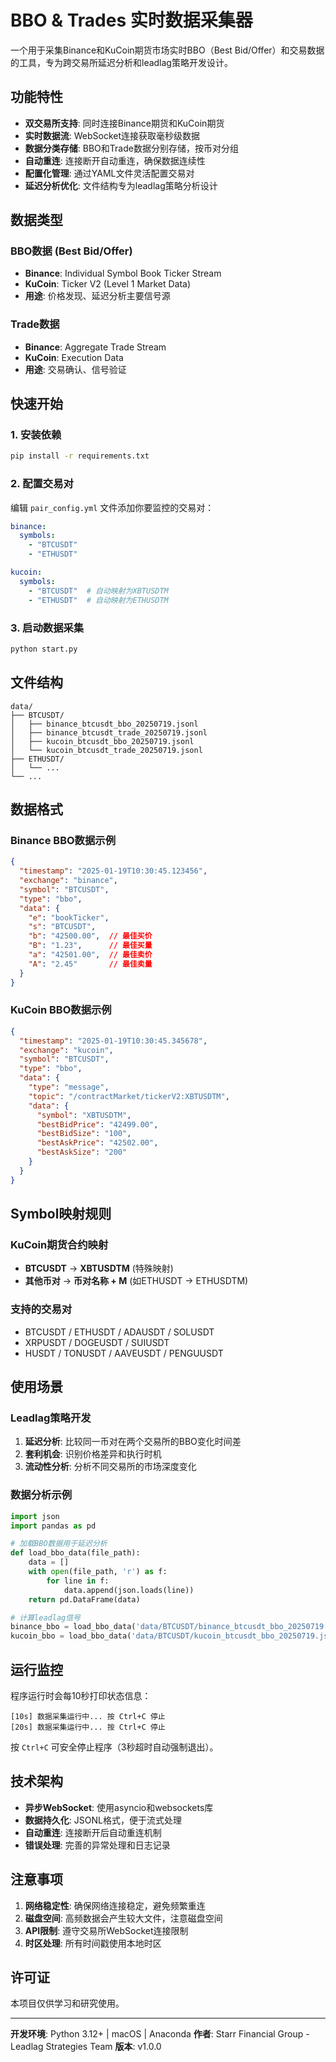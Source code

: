 # BBO & Trades 实时数据采集器

一个用于采集Binance和KuCoin期货市场实时BBO（Best Bid/Offer）和交易数据的工具，专为跨交易所延迟分析和leadlag策略开发设计。

## 功能特性

- **双交易所支持**: 同时连接Binance期货和KuCoin期货
- **实时数据流**: WebSocket连接获取毫秒级数据
- **数据分类存储**: BBO和Trade数据分别存储，按币对分组
- **自动重连**: 连接断开自动重连，确保数据连续性
- **配置化管理**: 通过YAML文件灵活配置交易对
- **延迟分析优化**: 文件结构专为leadlag策略分析设计

## 数据类型

### BBO数据 (Best Bid/Offer)
- **Binance**: Individual Symbol Book Ticker Stream
- **KuCoin**: Ticker V2 (Level 1 Market Data)
- **用途**: 价格发现、延迟分析主要信号源

### Trade数据
- **Binance**: Aggregate Trade Stream
- **KuCoin**: Execution Data
- **用途**: 交易确认、信号验证

## 快速开始

### 1. 安装依赖
```bash
pip install -r requirements.txt
```

### 2. 配置交易对
编辑 `pair_config.yml` 文件添加你要监控的交易对：

```yaml
binance:
  symbols:
    - "BTCUSDT"
    - "ETHUSDT"

kucoin:
  symbols:
    - "BTCUSDT"  # 自动映射为XBTUSDTM
    - "ETHUSDT"  # 自动映射为ETHUSDTM
```

### 3. 启动数据采集
```bash
python start.py
```

## 文件结构

```
data/
├── BTCUSDT/
│   ├── binance_btcusdt_bbo_20250719.jsonl
│   ├── binance_btcusdt_trade_20250719.jsonl
│   ├── kucoin_btcusdt_bbo_20250719.jsonl
│   └── kucoin_btcusdt_trade_20250719.jsonl
├── ETHUSDT/
│   └── ...
└── ...
```

## 数据格式

### Binance BBO数据示例
```json
{
  "timestamp": "2025-01-19T10:30:45.123456",
  "exchange": "binance",
  "symbol": "BTCUSDT",
  "type": "bbo",
  "data": {
    "e": "bookTicker",
    "s": "BTCUSDT",
    "b": "42500.00",  // 最佳买价
    "B": "1.23",      // 最佳买量
    "a": "42501.00",  // 最佳卖价
    "A": "2.45"       // 最佳卖量
  }
}
```

### KuCoin BBO数据示例
```json
{
  "timestamp": "2025-01-19T10:30:45.345678",
  "exchange": "kucoin",
  "symbol": "BTCUSDT",
  "type": "bbo",
  "data": {
    "type": "message",
    "topic": "/contractMarket/tickerV2:XBTUSDTM",
    "data": {
      "symbol": "XBTUSDTM",
      "bestBidPrice": "42499.00",
      "bestBidSize": "100",
      "bestAskPrice": "42502.00",
      "bestAskSize": "200"
    }
  }
}
```

## Symbol映射规则

### KuCoin期货合约映射
- **BTCUSDT** → **XBTUSDTM** (特殊映射)
- **其他币对** → **币对名称 + M** (如ETHUSDT → ETHUSDTM)

### 支持的交易对
- BTCUSDT / ETHUSDT / ADAUSDT / SOLUSDT
- XRPUSDT / DOGEUSDT / SUIUSDT
- HUSDT / TONUSDT / AAVEUSDT / PENGUUSDT

## 使用场景

### Leadlag策略开发
1. **延迟分析**: 比较同一币对在两个交易所的BBO变化时间差
2. **套利机会**: 识别价格差异和执行时机
3. **流动性分析**: 分析不同交易所的市场深度变化

### 数据分析示例
```python
import json
import pandas as pd

# 加载BBO数据用于延迟分析
def load_bbo_data(file_path):
    data = []
    with open(file_path, 'r') as f:
        for line in f:
            data.append(json.loads(line))
    return pd.DataFrame(data)

# 计算leadlag信号
binance_bbo = load_bbo_data('data/BTCUSDT/binance_btcusdt_bbo_20250719.jsonl')
kucoin_bbo = load_bbo_data('data/BTCUSDT/kucoin_btcusdt_bbo_20250719.jsonl')
```

## 运行监控

程序运行时会每10秒打印状态信息：
```
[10s] 数据采集运行中... 按 Ctrl+C 停止
[20s] 数据采集运行中... 按 Ctrl+C 停止
```

按 `Ctrl+C` 可安全停止程序（3秒超时自动强制退出）。

## 技术架构

- **异步WebSocket**: 使用asyncio和websockets库
- **数据持久化**: JSONL格式，便于流式处理
- **自动重连**: 连接断开后自动重连机制
- **错误处理**: 完善的异常处理和日志记录

## 注意事项

1. **网络稳定性**: 确保网络连接稳定，避免频繁重连
2. **磁盘空间**: 高频数据会产生较大文件，注意磁盘空间
3. **API限制**: 遵守交易所WebSocket连接限制
4. **时区处理**: 所有时间戳使用本地时区

## 许可证

本项目仅供学习和研究使用。

---

**开发环境**: Python 3.12+ | macOS | Anaconda
**作者**: Starr Financial Group - Leadlag Strategies Team
**版本**: v1.0.0